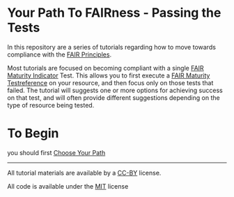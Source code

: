 # Your Path To FAIRness - Passing the Tests

In this repository are a series of tutorials regarding how to move towards compliance with the [FAIR Principles](https://www.nature.com/articles/sdata201618).

Most tutorials are focused on becoming compliant with a single [FAIR Maturity Indicator](https://github.com/FAIRMetrics/Metrics/tree/master/MaturityIndicators) Test.  This allows you to first execute a [FAIR Maturity Test](https://w3id.org/AmIFAIR)[reference](https://www.nature.com/articles/s41597-019-0184-5) on your resource, and then focus only on those tests that failed. The tutorial will suggests one or more options for achieving success on that test, and will often provide different suggestions depending on the type of resource being tested.

# To Begin

you should first [Choose Your Path](./GettingStarted.md)

-------------------------

All tutorial materials are available by a [CC-BY](https://creativecommons.org/licenses/by/4.0/) license.

All code is available under the [MIT](https://opensource.org/licenses/MIT) license
